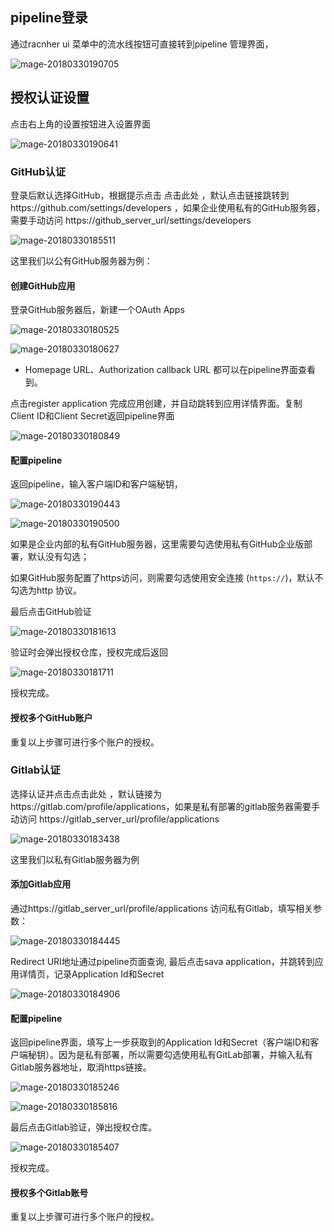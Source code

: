 ## pipeline登录

通过racnher ui 菜单中的流水线按钮可直接转到pipeline 管理界面，

![mage-20180330190705](pipeline-integration-gitlab.assets/image-201803301907050.png)

## 授权认证设置

点击右上角的设置按钮进入设置界面

![mage-20180330190641](pipeline-integration-gitlab.assets/image-201803301906419.png)

### GitHub认证

登录后默认选择GitHub，根据提示点击  点击此处 ，默认点击链接跳转到https://github.com/settings/developers ，如果企业使用私有的GitHub服务器，需要手动访问 https://github_server_url/settings/developers

![mage-20180330185511](pipeline-integration-gitlab.assets/image-201803301855111.png)



这里我们以公有GitHub服务器为例：



#### 创建GitHub应用

登录GitHub服务器后，新建一个OAuth Apps

![mage-20180330180525](pipeline-integration-gitlab.assets/image-201803301805254.png)



![mage-20180330180627](pipeline-integration-gitlab.assets/image-201803301806272.png)

- Homepage URL、Authorization callback URL 都可以在pipeline界面查看到。

点击register application 完成应用创建，并自动跳转到应用详情界面。复制Client ID和Client Secret返回pipeline界面

![mage-20180330180849](pipeline-integration-gitlab.assets/image-201803301808491.png)



#### 配置pipeline

返回pipeline，输入客户端ID和客户端秘钥，

![mage-20180330190443](pipeline-integration-gitlab.assets/image-201803301904439.png)

![mage-20180330190500](pipeline-integration-gitlab.assets/image-201803301905008.png)

如果是企业内部的私有GitHub服务器，这里需要勾选使用私有GitHub企业版部署，默认没有勾选；

如果GitHub服务配置了https访问，则需要勾选使用安全连接 (`https://`)，默认不勾选为http 协议。 

最后点击GitHub验证

![mage-20180330181613](pipeline-integration-gitlab.assets/image-201803301816133.png)

验证时会弹出授权仓库，授权完成后返回

![mage-20180330181711](pipeline-integration-gitlab.assets/image-201803301817113.png)

授权完成。



#### 授权多个GitHub账户

重复以上步骤可进行多个账户的授权。



### Gitlab认证

选择认证并点击点击此处 ，默认链接为https://gitlab.com/profile/applications，如果是私有部署的gitlab服务器需要手动访问 https://gitlab_server_url/profile/applications

![mage-20180330183438](pipeline-integration-gitlab.assets/image-201803301834385.png)



这里我们以私有Gitlab服务器为例



#### 添加Gitlab应用

通过https://gitlab_server_url/profile/applications 访问私有Gitlab，填写相关参数：

![mage-20180330184445](pipeline-integration-gitlab.assets/image-201803301844450.png)

Redirect URI地址通过pipeline页面查询, 最后点击sava application，并跳转到应用详情页，记录Application Id和Secret

![mage-20180330184906](pipeline-integration-gitlab.assets/image-201803301849063.png)

#### 配置pipeline

返回pipeline界面，填写上一步获取到的Application Id和Secret（客户端ID和客户端秘钥）。因为是私有部署，所以需要勾选使用私有GitLab部署，并输入私有Gitlab服务器地址，取消https链接。

![mage-20180330185246](pipeline-integration-gitlab.assets/image-201803301852463.png)

![mage-20180330185816](pipeline-integration-gitlab.assets/image-201803301858161.png)

最后点击Gitlab验证，弹出授权仓库。

![mage-20180330185407](pipeline-integration-gitlab.assets/image-201803301854072.png)

授权完成。



#### 授权多个Gitlab账号

重复以上步骤可进行多个账户的授权。